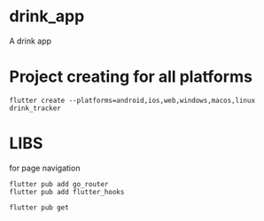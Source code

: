 # drink_app
A drink app

# Project creating for all platforms
```
flutter create --platforms=android,ios,web,windows,macos,linux drink_tracker
```

# LIBS
for page navigation 
```
flutter pub add go_router
flutter pub add flutter_hooks

flutter pub get
```
